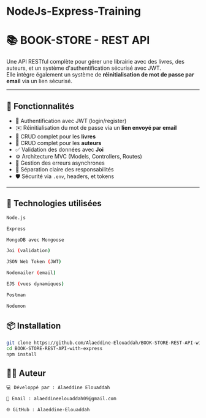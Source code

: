 # NodeJs-Express-Training
# 📚 BOOK-STORE - REST API

Une API RESTful complète pour gérer une librairie avec des livres, des auteurs, et un système d'authentification sécurisé avec JWT.  
Elle intègre également un système de **réinitialisation de mot de passe par email** via un lien sécurisé.

---

## 🚀 Fonctionnalités

- 🔐 Authentification avec JWT (login/register)
- ✉️ Réinitialisation du mot de passe via un **lien envoyé par email**
- 📘 CRUD complet pour les **livres**
- 🧑 CRUD complet pour les **auteurs**
- ✅ Validation des données avec **Joi**
- ⚙️ Architecture MVC (Models, Controllers, Routes)
- 🧵 Gestion des erreurs asynchrones
- 📁 Séparation claire des responsabilités
- 🛡️ Sécurité via `.env`, headers, et tokens

---
## 🧪 Technologies utilisées
```bash
Node.js

Express

MongoDB avec Mongoose

Joi (validation)

JSON Web Token (JWT)

Nodemailer (email)

EJS (vues dynamiques)

Postman

Nodemon
```
## 📦 Installation

```bash
git clone https://github.com/Alaeddine-Elouaddah/BOOK-STORE-REST-API-with-express.git
cd BOOK-STORE-REST-API-with-express
npm install
```
## 🙋‍♂️ Auteur
 ```bash
💻 Développé par : Alaeddine Elouaddah

📧 Email : alaeddineelouaddah09@gmail.com

🌐 GitHub : Alaeddine-Elouaddah
